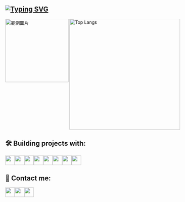 [![Typing SVG](https://readme-typing-svg.demolab.com?font=Fira+Code&duration=2500&pause=100&center=true&multiline=true&random=false&repeat=false&width=1012&height=80&lines=Hello!+Welcome+to+my+profile;I+am+Jarvis%2C+a+Python+Backend+Developer)](https://git.io/typing-svg)
---
<div style="display: flex; justify-content: space-between;">
  <img src="https://memeprod.ap-south-1.linodeobjects.com/user-maker/c0b1810a36a1a9313a9cb829ccf29fc0.gif" alt="範例圖片" style="width: 200px;">
  <img src="https://github-readme-stats.vercel.app/api/top-langs/?username=jarvislu1029&layout=compact&hide=css,scss&theme=dark" alt="Top Langs" style="width: 350px;" align="right">
</div>


## 🛠️ Building projects with:
<p style="display: flex; align-items: center;">
  <img width="30" height="30" src="https://github.com/hussainweb/hussainweb/raw/main/icons/python.png" />
  <img width="30" height="30" src="https://upload.wikimedia.org/wikipedia/commons/thumb/e/e9/Jenkins_logo.svg/1483px-Jenkins_logo.svg.png" />
  <img width="30" height="30" src="https://cdn.simpleicons.org/MySQL/" />
  <img width="30" height="30" src="https://cdn.simpleicons.org/Elasticsearch/" />
  <img width="30" height="30" src="https://cdn.simpleicons.org/mongodb/" />
  <img width="30" height="30" src="https://cdn.simpleicons.org/nginx" /> 
  <img width="30" height="30" src="https://cdn.simpleicons.org/django/" />
  <img width="30" height="30" src="https://cdn.simpleicons.org/docker/" />
</p>

## 💬 Contact me:
<p style="display: flex; align-items: center;">
  <a width="30" height="30" href="https://github.com/JarvisLu1029"><img width="30" height="30" src="https://cdn.simpleicons.org/github/white"></a>
  <a width="30" height="30" href="https://discord.com/"><img width="30" height="30" src="https://cdn.simpleicons.org/discord/"></a>
  <a width="30" height="30" href="https://www.instagram.com/jarvis_lu1029/" target="_blank" alt="Instagram"/><img width="30" height="30" src="https://cdn.simpleicons.org/instagram/"></a> 
<!--   <a width="30" height="30" href="https://www.cakeresume.com/aaa1029a1029"><img width="30" height="30" src="https://media.cakeresume.com/image/upload/s--4vv9eQBw--/c_pad,fl_png8,h_400,w_400/v1719801719/nbjjv9v9pnikfgprvrse.png"></a> -->
</p>
  
